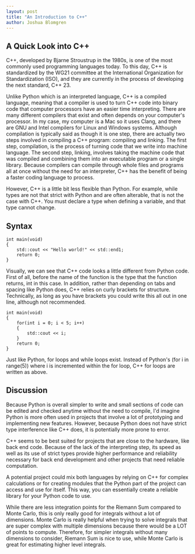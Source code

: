 ```yaml
---
layout: post
title: "An Introduction to C++"
author: Joshua Blomgren
---
```


## A Quick Look into C++ 

C++, developed by Bjarne Stroustrup in the 1980s, is one of the most commonly used programming languages today. To this day, C++ is standardized by the WG21 committee at the International Organization for Standardization (ISO), and they are currently in the process of developing the next standard, C++ 23.  

Unlike Python which is an interpreted language, C++ is a compiled language, meaning that a compiler is used to turn C++ code into binary code that computer processors have an easier time interpreting. There are many different compilers that exist and often depends on your computer's processor. In my case, my computer is a Mac so it uses Clang, and there are GNU and Intel compilers for Linux and Windows systems. Although compilation is typically said as though it is one step, there are actually two steps involved in compiling a C++ program: compiling and linking. The first step, compilation, is the process of turning code that we write into machine language. The second step, linking, involves taking the machine code that was compiled and combining them into an executable program or a single library. Because compilers can compile through whole files and programs all at once without the need for an interpreter, C++ has the benefit of being a faster coding language to process. 

However, C++ is a little bit less flexible than Python. For example, while types are not that strict with Python and are often alterable, that is not the case with C++. You must declare a type when defining a variable, and that type cannot change. 


## Syntax
```
int main(void)
{
    std::cout << "Hello world!" << std::end1;
    return 0;
}
```
Visually, we can see that C++ code looks a little different from Python code. First of all, before the name of the function is the type that the function returns, int in this case. In addition, rather than depending on tabs and spacing like Python does, C++ relies on curly brackets for structure. Technically, as long as you have brackets you could write this all out in one line, although not recommended. 
``` 
int main(void)
{
    for(int i = 0; i < 5; i++)
    {
        std::cout << i; 
    }
    return 0;
}
```
Just like Python, for loops and while loops exist. Instead of Python's (for i in range(5)) where i is incremented within the for loop, C++ for loops are written as above. 

## Discussion
Because Python is overall simpler to write and small sections of code can be edited and checked anytime without the need to compile, I'd imagine Python is more often used in projects that involve a lot of prototyping and implementing new features. However, because Python does not have strict type interference like C++ does, it is potentially more prone to error. 

C++ seems to be best suited for projects that are close to the hardware, like back end code. Because of the lack of the interpreting step, its speed as well as its use of strict types provide higher performance and reliability necessary for back end development and other projects that need reliable computation. 

A potential project could mix both languages by relying on C++ for complex calculations or for creating modules that the Python part of the project can access and use for itself. This way, you can essentially create a reliable library for your Python code to use. 

While there are less integration points for the Riemann Sum compared to Monte Carlo, this is only really good for integrals without a lot of dimensions. Monte Carlo is really helpful when trying to solve integrals that are super complex with multiple dimensions because there would be a LOT of points to compute. Therefore, for simpler integrals without many dimensions to consider, Riemann Sum is nice to use, while Monte Carlo is great for estimating higher level integrals. 


